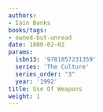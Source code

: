 ```yaml
---
authors:
- Iain Banks
books/tags:
- owned-but-unread
date: 1800-02-02
params:
  isbn13: '9781857231359'
  series: 'The Culture'
  series_order: "3"
  year: '1992'
title: Use Of Weapons
weight: 1
---
```



<!--more-->